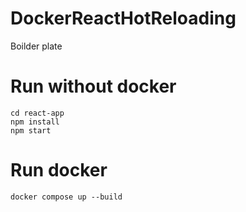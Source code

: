 # DockerReactHotReloading
Boilder plate

# Run without docker
`cd react-app`<br>
`npm install`<br>
`npm start`<br>

# Run docker
`docker compose up --build`
